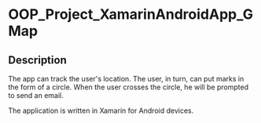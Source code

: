 # OOP_Project_XamarinAndroidApp_GMap

## Description
The app can track the user's location. The user, in turn, can put marks in the form of a circle. When the user crosses the circle, he will be prompted to send an email.

The application is written in Xamarin for Android devices.
